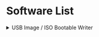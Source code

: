 # Software List
<details>
  <summary>USB Image / ISO Bootable Writer</summary>
  
  ## Windows
* Rufus - https://sourceforge.net/projects/rufus.mirror/
* Etcher - https://www.balena.io/etcher/
* imageUSB - https://www.osforensics.com/tools/write-usb-images.html
</details>
